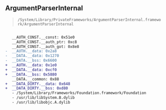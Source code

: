 ## ArgumentParserInternal

> `/System/Library/PrivateFrameworks/ArgumentParserInternal.framework/ArgumentParserInternal`

```diff

   __AUTH_CONST.__const: 0x51e0
   __AUTH_CONST.__auth_ptr: 0xc8
   __AUTH_CONST.__auth_got: 0x8e8
-  __AUTH.__data: 0x2a8
-  __DATA.__data: 0x1270
-  __DATA.__bss: 0x6600
+  __AUTH.__data: 0x1e0
+  __DATA.__data: 0xcf0
+  __DATA.__bss: 0x5880
   __DATA.__common: 0x88
+  __DATA_DIRTY.__data: 0x648
+  __DATA_DIRTY.__bss: 0xd80
   - /System/Library/Frameworks/Foundation.framework/Foundation
   - /usr/lib/libSystem.B.dylib
   - /usr/lib/libobjc.A.dylib

```
